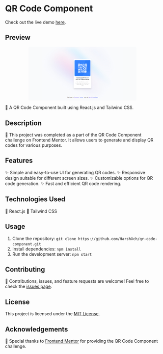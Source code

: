 # QR Code Component

Check out the live demo [here](https://qr-codeharshx.netlify.app).

## Preview

<div style="display: grid; justify-items: center;">
  <img src="public/qr.png" alt="Project Preview" style="width: 70%; height: auto; border-radius: 5px;">
</div>

📱 A QR Code Component built using React.js and Tailwind CSS.

## Description

🚀 This project was completed as a part of the QR Code Component challenge on Frontend Mentor. It allows users to generate and display QR codes for various purposes.

## Features

✨ Simple and easy-to-use UI for generating QR codes.
✨ Responsive design suitable for different screen sizes.
✨ Customizable options for QR code generation.
✨ Fast and efficient QR code rendering.

## Technologies Used

🔧 React.js
🎨 Tailwind CSS

## Usage

1. Clone the repository: `git clone https://github.com/HarshXch/qr-code-component.git`
2. Install dependencies: `npm install`
3. Run the development server: `npm start`

## Contributing

🤝 Contributions, issues, and feature requests are welcome! Feel free to check the [issues page](https://github.com/HarshXch/qr-code-component/issues).

## License

This project is licensed under the [MIT License](https://opensource.org/licenses/MIT).

## Acknowledgements

🙏 Special thanks to [Frontend Mentor](https://www.frontendmentor.io/) for providing the QR Code Component challenge.
